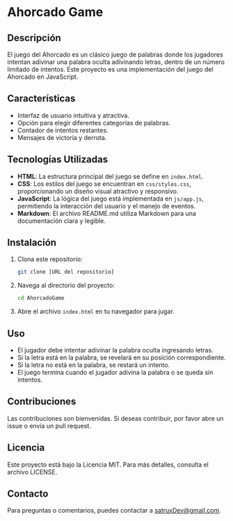 # Ahorcado Game

## Descripción
El juego del Ahorcado es un clásico juego de palabras donde los jugadores intentan adivinar una palabra oculta adivinando letras, dentro de un número limitado de intentos. Este proyecto es una implementación del juego del Ahorcado en JavaScript.

## Características
- Interfaz de usuario intuitiva y atractiva.
- Opción para elegir diferentes categorías de palabras.
- Contador de intentos restantes.
- Mensajes de victoria y derrota.

## Tecnologías Utilizadas

- **HTML**: La estructura principal del juego se define en `index.html`.
- **CSS**: Los estilos del juego se encuentran en `css/styles.css`, proporcionando un diseño visual atractivo y responsivo.
- **JavaScript**: La lógica del juego está implementada en `js/app.js`, permitiendo la interacción del usuario y el manejo de eventos.
- **Markdown**: El archivo README.md utiliza Markdown para una documentación clara y legible.

## Instalación
1. Clona este repositorio:
   ```bash
   git clone [URL del repositorio]
   ```
2. Navega al directorio del proyecto:
   ```bash
   cd AhorcadoGame
   ```
3. Abre el archivo `index.html` en tu navegador para jugar.

## Uso
- El jugador debe intentar adivinar la palabra oculta ingresando letras.
- Si la letra está en la palabra, se revelará en su posición correspondiente.
- Si la letra no está en la palabra, se restará un intento.
- El juego termina cuando el jugador adivina la palabra o se queda sin intentos.

## Contribuciones
Las contribuciones son bienvenidas. Si deseas contribuir, por favor abre un issue o envía un pull request.

## Licencia
Este proyecto está bajo la Licencia MIT. Para más detalles, consulta el archivo LICENSE.

## Contacto
Para preguntas o comentarios, puedes contactar a satruxDev@gmail.com.
